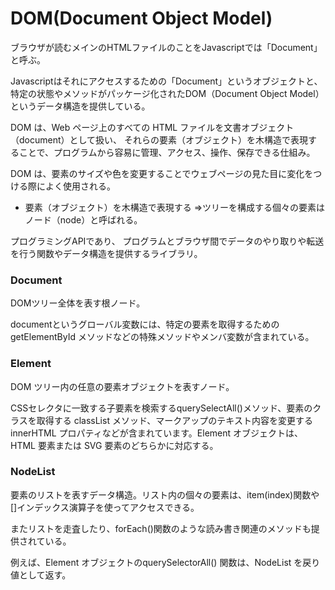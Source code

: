# DOM(Document Object Model)
ブラウザが読むメインのHTMLファイルのことをJavascriptでは「Document」と呼ぶ。

Javascriptはそれにアクセスするための「Document」というオブジェクトと、特定の状態やメソッドがパッケージ化されたDOM（Document Object Model）というデータ構造を提供している。

DOM は、Web ページ上のすべての HTML ファイルを文書オブジェクト（document）として扱い、
それらの要素（オブジェクト）を木構造で表現することで、プログラムから容易に管理、アクセス、操作、保存できる仕組み。

DOM は、要素のサイズや色を変更することでウェブページの見た目に変化をつける際によく使用される。

- 要素（オブジェクト）を木構造で表現する
⇒ツリーを構成する個々の要素はノード（node）と呼ばれる。

プログラミングAPIであり、
プログラムとブラウザ間でデータのやり取りや転送を行う関数やデータ構造を提供するライブラリ。

### Document
DOMツリー全体を表す根ノード。

documentというグローバル変数には、特定の要素を取得するための getElementById メソッドなどの特殊メソッドやメンバ変数が含まれている。

### Element
DOM ツリー内の任意の要素オブジェクトを表すノード。

CSSセレクタに一致する子要素を検索するquerySelectAll()メソッド、要素のクラスを取得する classList メソッド、マークアップのテキスト内容を変更する innerHTML プロパティなどが含まれています。Element オブジェクトは、HTML 要素または SVG 要素のどちらかに対応する。

### NodeList
要素のリストを表すデータ構造。リスト内の個々の要素は、item(index)関数や[]インデックス演算子を使ってアクセスできる。

またリストを走査したり、forEach()関数のような読み書き関連のメソッドも提供されている。

例えば、Element オブジェクトのquerySelectorAll() 関数は、NodeList を戻り値として返す。
